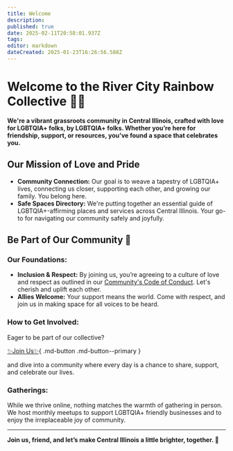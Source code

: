 ```yaml
---
title: Welcome
description: 
published: true
date: 2025-02-11T20:58:01.937Z
tags: 
editor: markdown
dateCreated: 2025-01-23T16:26:56.588Z
---
```


# Welcome to the River City Rainbow Collective 🏳️‍🌈

**We're a vibrant grassroots community in Central Illinois, crafted with love for LGBTQIA+ folks, by LGBTQIA+ folks. Whether you’re here for friendship, support, or resources, you've found a space that celebrates you.**

## Our Mission of Love and Pride

- **Community Connection:** Our goal is to weave a tapestry of LGBTQIA+ lives, connecting us closer, supporting each other, and growing our family. You belong here.
- **Safe Spaces Directory:** We're putting together an essential guide of LGBTQIA+-affirming places and services across Central Illinois. Your go-to for navigating our community safely and joyfully.

## Be Part of Our Community 🌟

### Our Foundations:
- **Inclusion & Respect:** By joining us, you’re agreeing to a culture of love and respect as outlined in our [Community's Code of Conduct](https://docs.google.com/document/d/1awLJuynv3JQL1heQZD68vdH7pKrl07bxmRv9hWzwdOQ/edit?usp=sharing). Let's cherish and uplift each other.
- **Allies Welcome:** Your support means the world. Come with respect, and join us in making space for all voices to be heard.

### How to Get Involved:
Eager to be part of our collective? 

[✨Join Us✨](https://discord.gg/wUKaWazEn6#){ .md-button .md-button--primary }

and dive into a community where every day is a chance to share, support, and celebrate our lives.

### Gatherings:
While we thrive online, nothing matches the warmth of gathering in person. We host monthly meetups to support LGBTQIA+ friendly businesses and to enjoy the irreplaceable joy of community.

---

**Join us, friend, and let’s make Central Illinois a little brighter, together. 🌈**
